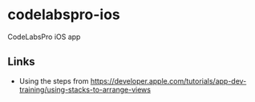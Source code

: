 # codelabspro-ios
CodeLabsPro iOS app

## Links
* Using the steps from 
https://developer.apple.com/tutorials/app-dev-training/using-stacks-to-arrange-views
